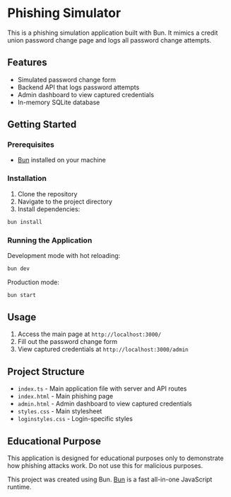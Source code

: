 # Phishing Simulator

This is a phishing simulation application built with Bun. It mimics a credit union password change page and logs all password change attempts.

## Features

- Simulated password change form
- Backend API that logs password attempts
- Admin dashboard to view captured credentials
- In-memory SQLite database

## Getting Started

### Prerequisites

- [Bun](https://bun.sh/) installed on your machine

### Installation

1. Clone the repository
2. Navigate to the project directory
3. Install dependencies:

```bash
bun install
```

### Running the Application

Development mode with hot reloading:

```bash
bun dev
```

Production mode:

```bash
bun start
```

## Usage

1. Access the main page at `http://localhost:3000/`
2. Fill out the password change form
3. View captured credentials at `http://localhost:3000/admin`

## Project Structure

- `index.ts` - Main application file with server and API routes
- `index.html` - Main phishing page
- `admin.html` - Admin dashboard to view captured credentials
- `styles.css` - Main stylesheet
- `loginstyles.css` - Login-specific styles

## Educational Purpose

This application is designed for educational purposes only to demonstrate how phishing attacks work. Do not use this for malicious purposes.

This project was created using Bun. [Bun](https://bun.sh) is a fast all-in-one JavaScript runtime.
